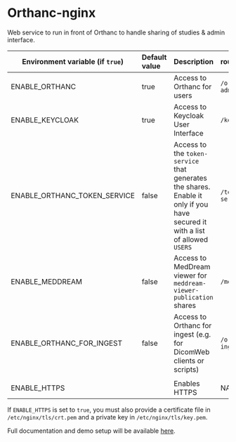 <!--
SPDX-FileCopyrightText: 2022 - 2023 Orthanc Team SRL <info@orthanc.team>

SPDX-License-Identifier: CC0-1.0
-->

# Orthanc-nginx

Web service to run in front of Orthanc to handle sharing of studies & admin interface.

| Environment variable (if `true`) | Default value | Description                                                                                                                    | route              | redirected to container             |
|----------------------------------|:--------------|:-------------------------------------------------------------------------------------------------------------------------------|:-------------------|:------------------------------------|
| ENABLE_ORTHANC                   | true          | Access to Orthanc for users                                                                                                    | `/orthanc-admin/`  | `http://orthanc:8042`               |
| ENABLE_KEYCLOAK                  | true          | Access to Keycloak User Interface                                                                                              | `/keycloak/`       | `http://keycloak:8080`              |
| ENABLE_ORTHANC_TOKEN_SERVICE     | false         | Access to the `token-service` that generates the shares.  Enable it only if you have secured it with a list of allowed `USERS` | `/token-service/`  | `http://orthanc-token-service:8000` |
| ENABLE_MEDDREAM                  | false         | Access to MedDream viewer for `meddream-viewer-publication` shares                                                             | `/meddream/`       | `http://meddream:8080`              |
| ENABLE_ORTHANC_FOR_INGEST        | false         | Access to Orthanc for ingest (e.g. for DicomWeb clients or scripts)                                                            | `/orthanc-ingest/` | `http://orthanc-for-ingest:8042`    |
|                                  |               |                                                                                                                                |                    |                                     |
| ENABLE_HTTPS                     |               | Enables HTTPS                                                                                                                  | NA                 | NA                                  |

If `ENABLE_HTTPS` is set to `true`, you must also provide a certificate file in `/etc/nginx/tls/crt.pem` and a private key in `/etc/nginx/tls/key.pem`.

Full documentation and demo setup will be available [here](https://github.com/orthanc-team/orthanc-share/tree/main).
